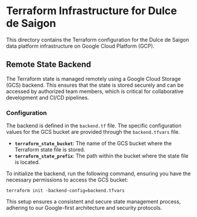 # Terraform Infrastructure for Dulce de Saigon

This directory contains the Terraform configuration for the Dulce de Saigon data platform infrastructure on Google Cloud Platform (GCP).

## Remote State Backend

The Terraform state is managed remotely using a Google Cloud Storage (GCS) backend. This ensures that the state is stored securely and can be accessed by authorized team members, which is critical for collaborative development and CI/CD pipelines.

### Configuration

The backend is defined in the `backend.tf` file. The specific configuration values for the GCS bucket are provided through the `backend.tfvars` file.

-   **`terraform_state_bucket`**: The name of the GCS bucket where the Terraform state file is stored.
-   **`terraform_state_prefix`**: The path within the bucket where the state file is located.

To initialize the backend, run the following command, ensuring you have the necessary permissions to access the GCS bucket:

```shell
terraform init -backend-config=backend.tfvars
```

This setup ensures a consistent and secure state management process, adhering to our Google-first architecture and security protocols.